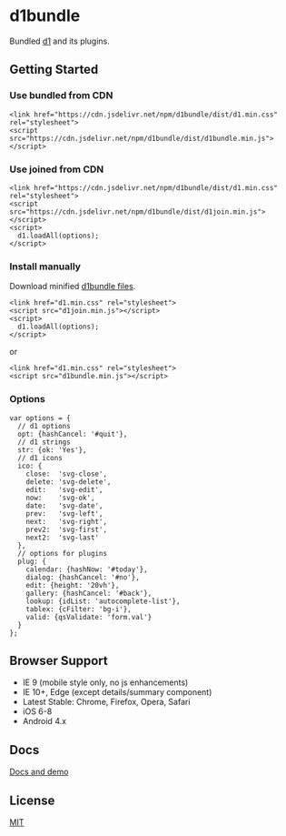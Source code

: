 # d1bundle

Bundled [d1](https://github.com/vvvkor/d1) and its plugins.

## Getting Started

### Use bundled from CDN

```
<link href="https://cdn.jsdelivr.net/npm/d1bundle/dist/d1.min.css" rel="stylesheet">
<script src="https://cdn.jsdelivr.net/npm/d1bundle/dist/d1bundle.min.js"></script>
```

### Use joined from CDN

```
<link href="https://cdn.jsdelivr.net/npm/d1bundle/dist/d1.min.css" rel="stylesheet">
<script src="https://cdn.jsdelivr.net/npm/d1bundle/dist/d1join.min.js"></script>
<script>
  d1.loadAll(options);
</script>
```

### Install manually

Download minified [d1bundle files](https://github.com/vvvkor/d1bundle/tree/master/dist).

```
<link href="d1.min.css" rel="stylesheet">
<script src="d1join.min.js"></script>
<script>
  d1.loadAll(options);
</script>
```

or

```
<link href="d1.min.css" rel="stylesheet">
<script src="d1bundle.min.js"></script>
```

### Options

```
var options = {
  // d1 options
  opt: {hashCancel: '#quit'},
  // d1 strings
  str: {ok: 'Yes'},
  // d1 icons
  ico: {
    close:  'svg-close',
    delete: 'svg-delete',
    edit:   'svg-edit',
    now:    'svg-ok',
    date:   'svg-date',
    prev:   'svg-left',
    next:   'svg-right',
    prev2:  'svg-first',
    next2:  'svg-last'
  },
  // options for plugins
  plug: {
    calendar: {hashNow: '#today'},
    dialog: {hashCancel: '#no'},
    edit: {height: '20vh'},
    gallery: {hashCancel: '#back'},
    lookup: {idList: 'autocomplete-list'},
    tablex: {cFilter: 'bg-i'},
    valid: {qsValidate: 'form.val'}
  }
};
```

## Browser Support

* IE 9 (mobile style only, no js enhancements)
* IE 10+, Edge (except details/summary component)
* Latest Stable: Chrome, Firefox, Opera, Safari
* iOS 6-8
* Android 4.x

## Docs

[Docs and demo](https://vvvkor.github.io/d1/)

## License

[MIT](./LICENSE)

